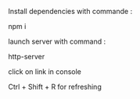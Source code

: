 Install dependencies with commande :

  npm i

launch server with command : 

  http-server

click on link in console

Ctrl + Shift + R for refreshing
